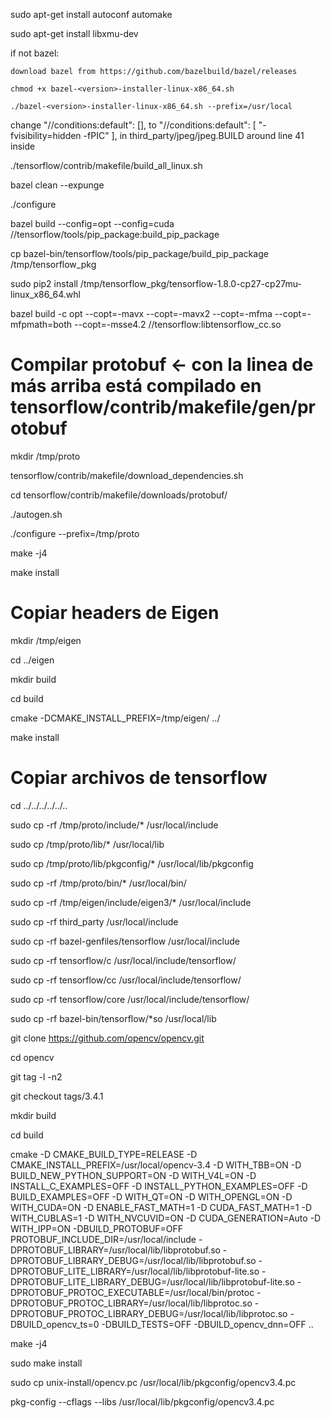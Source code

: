 sudo apt-get install autoconf automake

sudo apt-get install libxmu-dev

if not bazel:

    download bazel from https://github.com/bazelbuild/bazel/releases

    chmod +x bazel-<version>-installer-linux-x86_64.sh

    ./bazel-<version>-installer-linux-x86_64.sh --prefix=/usr/local


change
    "//conditions:default": [],
to
    "//conditions:default": [
    "-fvisibility=hidden -fPIC"
    ],
in third_party/jpeg/jpeg.BUILD around line 41 inside 


./tensorflow/contrib/makefile/build_all_linux.sh

bazel clean --expunge

./configure

bazel build --config=opt --config=cuda //tensorflow/tools/pip_package:build_pip_package

cp bazel-bin/tensorflow/tools/pip_package/build_pip_package /tmp/tensorflow_pkg

sudo pip2 install /tmp/tensorflow_pkg/tensorflow-1.8.0-cp27-cp27mu-linux_x86_64.whl


bazel build -c opt --copt=-mavx --copt=-mavx2 --copt=-mfma --copt=-mfpmath=both --copt=-msse4.2 //tensorflow:libtensorflow_cc.so


# Compilar protobuf <- con la linea de más arriba está compilado en tensorflow/contrib/makefile/gen/protobuf
mkdir /tmp/proto

tensorflow/contrib/makefile/download_dependencies.sh

cd tensorflow/contrib/makefile/downloads/protobuf/

./autogen.sh

./configure --prefix=/tmp/proto

make -j4

make install


# Copiar headers de Eigen

mkdir /tmp/eigen

cd ../eigen

mkdir build

cd build

cmake -DCMAKE_INSTALL_PREFIX=/tmp/eigen/ ../

make install


# Copiar archivos de tensorflow

cd ../../../../../..


sudo cp -rf /tmp/proto/include/* /usr/local/include

sudo cp /tmp/proto/lib/* /usr/local/lib

sudo cp /tmp/proto/lib/pkgconfig/* /usr/local/lib/pkgconfig

sudo cp -rf /tmp/proto/bin/* /usr/local/bin/

sudo cp -rf /tmp/eigen/include/eigen3/* /usr/local/include

sudo cp -rf third_party /usr/local/include

sudo cp -rf bazel-genfiles/tensorflow /usr/local/include

sudo cp -rf tensorflow/c /usr/local/include/tensorflow/

sudo cp -rf tensorflow/cc /usr/local/include/tensorflow/

sudo cp -rf tensorflow/core /usr/local/include/tensorflow/

sudo cp -rf bazel-bin/tensorflow/*so /usr/local/lib


git clone https://github.com/opencv/opencv.git

cd opencv

git tag -l -n2

git checkout tags/3.4.1

mkdir build

cd build

cmake -D CMAKE_BUILD_TYPE=RELEASE -D CMAKE_INSTALL_PREFIX=/usr/local/opencv-3.4 -D WITH_TBB=ON -D BUILD_NEW_PYTHON_SUPPORT=ON -D WITH_V4L=ON -D INSTALL_C_EXAMPLES=OFF -D INSTALL_PYTHON_EXAMPLES=OFF -D BUILD_EXAMPLES=OFF -D WITH_QT=ON -D WITH_OPENGL=ON -D WITH_CUDA=ON -D ENABLE_FAST_MATH=1 -D CUDA_FAST_MATH=1 -D WITH_CUBLAS=1 -D WITH_NVCUVID=ON -D CUDA_GENERATION=Auto -D WITH_IPP=ON -DBUILD_PROTOBUF=OFF PROTOBUF_INCLUDE_DIR=/usr/local/include -DPROTOBUF_LIBRARY=/usr/local/lib/libprotobuf.so -DPROTOBUF_LIBRARY_DEBUG=/usr/local/lib/libprotobuf.so -DPROTOBUF_LITE_LIBRARY=/usr/local/lib/libprotobuf-lite.so -DPROTOBUF_LITE_LIBRARY_DEBUG=/usr/local/lib/libprotobuf-lite.so -DPROTOBUF_PROTOC_EXECUTABLE=/usr/local/bin/protoc -DPROTOBUF_PROTOC_LIBRARY=/usr/local/lib/libprotoc.so -DPROTOBUF_PROTOC_LIBRARY_DEBUG=/usr/local/lib/libprotoc.so -DBUILD_opencv_ts=0 -DBUILD_TESTS=OFF -DBUILD_opencv_dnn=OFF ..

make -j4

sudo make install

sudo cp unix-install/opencv.pc /usr/local/lib/pkgconfig/opencv3.4.pc

pkg-config --cflags --libs /usr/local/lib/pkgconfig/opencv3.4.pc